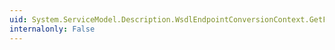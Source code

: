 ```yaml
---
uid: System.ServiceModel.Description.WsdlEndpointConversionContext.GetFaultBinding(System.ServiceModel.Description.FaultDescription)
internalonly: False
---
```

